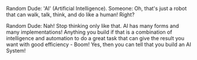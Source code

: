 Random Dude: 'AI' (Artificial Intelligence). 
Someone: Oh, that's just a robot that can walk, talk, think, and do like a human! Right? 

Random Dude: Nah! Stop thinking only like that. AI has many forms and many implementations! Anything you build if that is a combination of intelligence and automation to do a great task that can give the result you want with good efficiency - Boom! Yes, then you can tell that you build an AI System!    